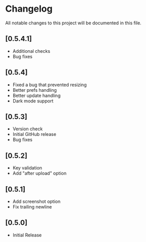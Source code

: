 # Changelog
All notable changes to this project will be documented in this file.

## [0.5.4.1]
- Additional checks
- Bug fixes

## [0.5.4]
- Fixed a bug that prevented resizing
- Better prefs handling
- Better update handling
- Dark mode support

## [0.5.3]
- Version check
- Initial GitHub release
- Bug fixes

## [0.5.2]
- Key validation
- Add "after upload" option

## [0.5.1]
- Add screenshot option
- Fix trailing newline

## [0.5.0]
- Initial Release
